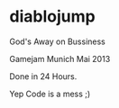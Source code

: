diablojump
==========

God's Away on Bussiness 

Gamejam Munich Mai 2013

Done in 24 Hours.

Yep Code is a mess ;)

